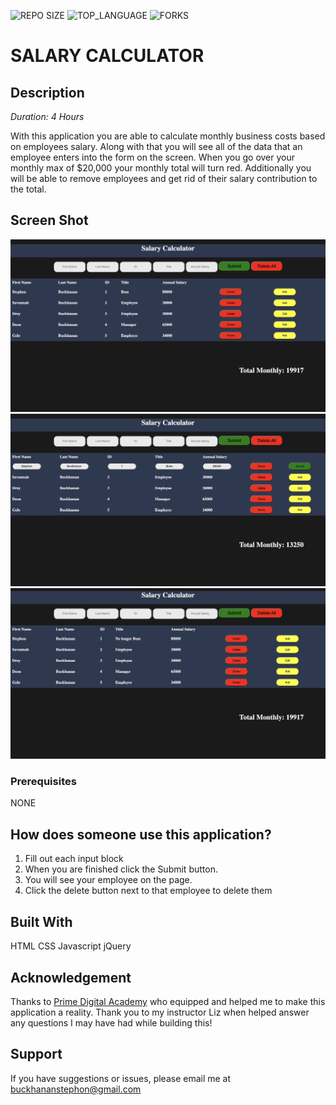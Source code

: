 ![REPO SIZE](https://img.shields.io/github/repo-size/scottbromander/the_marketplace.svg?style=flat-square) ![TOP_LANGUAGE](https://img.shields.io/github/languages/top/scottbromander/the_marketplace.svg?style=flat-square) ![FORKS](https://img.shields.io/github/forks/scottbromander/the_marketplace.svg?style=social)

# SALARY CALCULATOR

## Description

_Duration: 4 Hours_

With this application you are able to calculate monthly business costs based on employees salary. Along with that you will see all of the data that an employee enters into the form on the screen. When you go over your monthly max of $20,000 your monthly total will turn red. Additionally you will be able to remove employees and get rid of their salary contribution to the total.

## Screen Shot

![image info](screenshot2.jpeg) ![image info](screenshot1.jpeg) ![image info](screenshot3.jpeg)

### Prerequisites

NONE

## How does someone use this application?

1. Fill out each input block
2. When you are finished click the Submit button.
3. You will see your employee on the page.
4. Click the delete button next to that employee to delete them

## Built With

HTML CSS Javascript jQuery

## Acknowledgement

Thanks to [Prime Digital Academy](www.primeacademy.io) who equipped and helped me to make this application a reality. Thank you to my instructor Liz when helped answer any questions I may have had while building this!

## Support

If you have suggestions or issues, please email me at [buckhananstephon@gmail.com](https://www.google.com)
